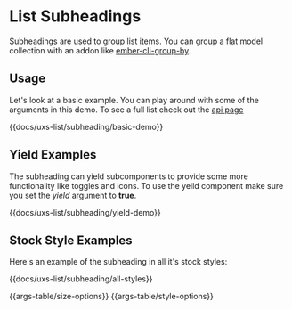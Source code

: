 # List Subheadings

Subheadings are used to group list items. You can group a flat model collection with an addon like [ember-cli-group-by](https://github.com/scottwernervt/ember-cli-group-by).

## Usage

Let's look at a basic example. You can play around with some of the arguments in this demo. To see a full list check out the [api page](/docs/api/components/uxs-list/x-subheading)

{{docs/uxs-list/subheading/basic-demo}}

## Yield Examples

The subheading can yield subcomponents to provide some more functionality like toggles and icons. To use the yeild component make sure you set the _yield_ argument to **true**.

{{docs/uxs-list/subheading/yield-demo}}

## Stock Style Examples

Here's an example of the subheading in all it's stock styles:

{{docs/uxs-list/subheading/all-styles}}

{{args-table/size-options}}
{{args-table/style-options}}
